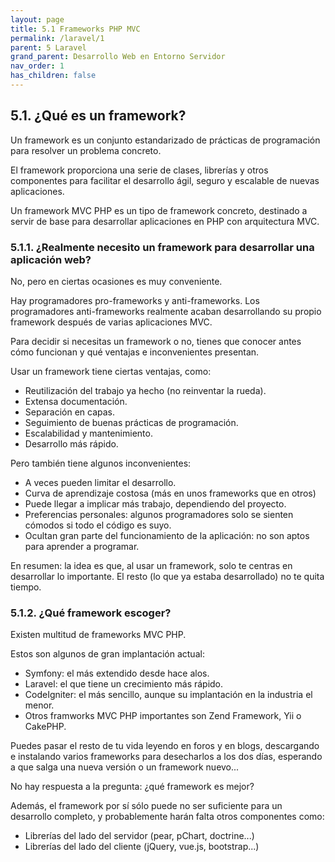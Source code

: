 ```yaml
---
layout: page
title: 5.1 Frameworks PHP MVC
permalink: /laravel/1
parent: 5 Laravel
grand_parent: Desarrollo Web en Entorno Servidor
nav_order: 1
has_children: false
---
```


## 5.1. ¿Qué es un framework?

Un framework es un conjunto estandarizado de prácticas de programación para resolver un problema concreto.

El framework proporciona una serie de clases, librerías y otros componentes para facilitar el desarrollo ágil, seguro y escalable de nuevas aplicaciones.

Un framework MVC PHP es un tipo de framework concreto, destinado a servir de base para desarrollar aplicaciones en PHP con arquitectura MVC.

### 5.1.1. ¿Realmente necesito un framework para desarrollar una aplicación web?

No, pero en ciertas ocasiones es muy conveniente.

Hay programadores pro-frameworks y anti-frameworks. Los programadores anti-frameworks realmente acaban desarrollando su propio framework después de varias aplicaciones MVC.

Para decidir si necesitas un framework o no, tienes que conocer antes cómo funcionan y qué ventajas e inconvenientes presentan.

Usar un framework tiene ciertas ventajas, como:

* Reutilización del trabajo ya hecho (no reinventar la rueda).
* Extensa documentación.
* Separación en capas.
* Seguimiento de buenas prácticas de programación.
* Escalabilidad y mantenimiento.
* Desarrollo más rápido.

Pero también tiene algunos inconvenientes:

* A veces pueden limitar el desarrollo.
* Curva de aprendizaje costosa (más en unos frameworks que en otros)
* Puede llegar a implicar más trabajo, dependiendo del proyecto.
* Preferencias personales: algunos programadores solo se sienten cómodos si todo el código es suyo.
* Ocultan gran parte del funcionamiento de la aplicación: no son aptos para aprender a programar.

En resumen: la idea es que, al usar un framework, solo te centras en desarrollar lo importante. El resto (lo que ya estaba desarrollado) no te quita tiempo.

### 5.1.2. ¿Qué framework escoger?

Existen multitud de frameworks MVC PHP.

Estos son algunos de gran implantación actual:

* Symfony: el más extendido desde hace alos.
* Laravel: el que tiene un crecimiento más rápido.
* CodeIgniter: el más sencillo, aunque su implantación en la industria el menor.
* Otros framworks MVC PHP importantes son Zend Framework, Yii o CakePHP.

Puedes pasar el resto de tu vida leyendo en foros y en blogs, descargando e instalando varios frameworks para desecharlos a los dos días, esperando a que salga una nueva versión o un framework nuevo...

No hay respuesta a la pregunta: ¿qué framework es mejor?

Además, el framework por sí sólo puede no ser suficiente para un desarrollo completo, y probablemente harán falta otros componentes como:

* Librerías del lado del servidor (pear, pChart, doctrine...)
* Librerías del lado del cliente (jQuery, vue.js, bootstrap...)

